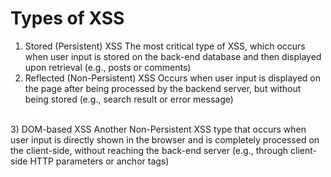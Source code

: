 # Types of XSS

1) Stored (Persistent) XSS
The most critical type of XSS, which occurs when user input is stored on the back-end database and then displayed upon retrieval (e.g., posts or comments)
2) Reflected (Non-Persistent) XSS	Occurs when user input is displayed on the page after being processed by the backend server, but without being stored (e.g., search result or error message)
<br>
3) DOM-based XSS	Another Non-Persistent XSS type that occurs when user input is directly shown in the browser and is completely processed on the client-side, without reaching the back-end server (e.g., through client-side HTTP parameters or anchor tags)
